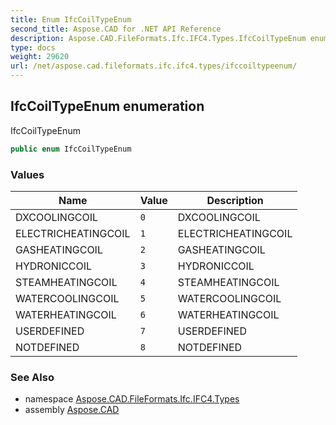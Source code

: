 ```yaml
---
title: Enum IfcCoilTypeEnum
second_title: Aspose.CAD for .NET API Reference
description: Aspose.CAD.FileFormats.Ifc.IFC4.Types.IfcCoilTypeEnum enum. IfcCoilTypeEnum
type: docs
weight: 29620
url: /net/aspose.cad.fileformats.ifc.ifc4.types/ifccoiltypeenum/
---
```

## IfcCoilTypeEnum enumeration

IfcCoilTypeEnum

```csharp
public enum IfcCoilTypeEnum
```

### Values

| Name | Value | Description |
| --- | --- | --- |
| DXCOOLINGCOIL | `0` | DXCOOLINGCOIL |
| ELECTRICHEATINGCOIL | `1` | ELECTRICHEATINGCOIL |
| GASHEATINGCOIL | `2` | GASHEATINGCOIL |
| HYDRONICCOIL | `3` | HYDRONICCOIL |
| STEAMHEATINGCOIL | `4` | STEAMHEATINGCOIL |
| WATERCOOLINGCOIL | `5` | WATERCOOLINGCOIL |
| WATERHEATINGCOIL | `6` | WATERHEATINGCOIL |
| USERDEFINED | `7` | USERDEFINED |
| NOTDEFINED | `8` | NOTDEFINED |

### See Also

* namespace [Aspose.CAD.FileFormats.Ifc.IFC4.Types](../../aspose.cad.fileformats.ifc.ifc4.types/)
* assembly [Aspose.CAD](../../)


